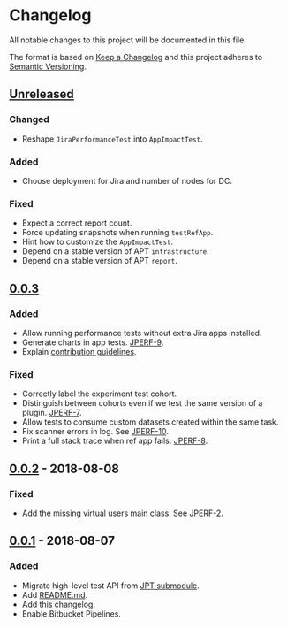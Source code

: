 # Changelog
All notable changes to this project will be documented in this file.

The format is based on [Keep a Changelog](http://keepachangelog.com/en/1.0.0/)
and this project adheres to [Semantic Versioning](http://semver.org/spec/v2.0.0.html).

## [Unreleased]
[Unreleased]: https://bitbucket.org/atlassian/jira-performance-tests/branches/compare/master%0Drelease-0.0.3

### Changed
- Reshape `JiraPerformanceTest` into `AppImpactTest`.

### Added
- Choose deployment for Jira and number of nodes for DC.

### Fixed
- Expect a correct report count.
- Force updating snapshots when running `testRefApp`.
- Hint how to customize the `AppImpactTest`.
- Depend on a stable version of APT `infrastructure`.
- Depend on a stable version of APT `report`.

## [0.0.3]
[0.0.3]: https://bitbucket.org/atlassian/jira-performance-tests/branches/compare/release-0.0.3%0Drelease-0.0.2

### Added
- Allow running performance tests without extra Jira apps installed.
- Generate charts in app tests. [JPERF-9](https://ecosystem.atlassian.net/browse/JPERF-9).
- Explain [contribution guidelines](CONTRIBUTING.md).

### Fixed
- Correctly label the experiment test cohort.
- Distinguish between cohorts even if we test the same version of a plugin. [JPERF-7](https://ecosystem.atlassian.net/browse/JPERF-7).
- Allow tests to consume custom datasets created within the same task.
- Fix scanner errors in log. See [JPERF-10](https://ecosystem.atlassian.net/browse/JPERF-10).
- Print a full stack trace when ref app fails. [JPERF-8](https://ecosystem.atlassian.net/browse/JPERF-8).

## [0.0.2] - 2018-08-08
[0.0.2]: https://bitbucket.org/atlassian/jira-performance-tests/branches/compare/release-0.0.2%0Drelease-0.0.1

### Fixed
- Add the missing virtual users main class. See [JPERF-2](https://ecosystem.atlassian.net/browse/JPERF-2).

## [0.0.1] - 2018-08-07
[0.0.1]: https://bitbucket.org/atlassian/jira-performance-tests/branches/compare/release-0.0.1%0Dinitial-commit

### Added
- Migrate high-level test API from [JPT submodule].
- Add [README.md](README.md).
- Add this changelog.
- Enable Bitbucket Pipelines.

[JPT submodule]: https://stash.atlassian.com/projects/JIRASERVER/repos/jira-performance-tests/browse/jira-performance-tests?at=24b1522734605e8689a72396917e6080fddb8731

